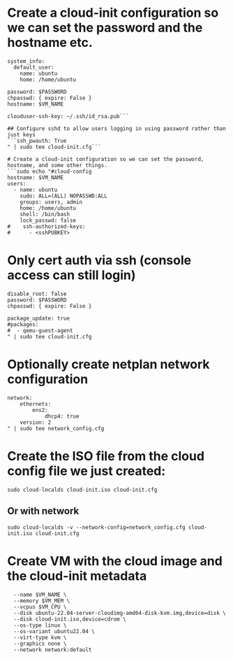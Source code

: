 # Create a cloud-init configuration so we can set the password and the hostname etc.
```sudo echo "#cloud-config
system_info:
  default_user:
    name: ubuntu
    home: /home/ubuntu

password: $PASSWORD
chpasswd: { expire: False }
hostname: $VM_NAME

clouduser-ssh-key: ~/.ssh/id_rsa.pub```

## Configure sshd to allow users logging in using password rather than just keys
```ssh_pwauth: True
" | sudo tee cloud-init.cfg```

# Create a cloud-init configuration so we can set the password, hostname, and some other things.
```sudo echo "#cloud-config
hostname: $VM_NAME
users:
  - name: ubuntu
    sudo: ALL=(ALL) NOPASSWD:ALL
    groups: users, admin
    home: /home/ubuntu
    shell: /bin/bash
    lock_passwd: false
#    ssh-authorized-keys:
#      - <sshPUBKEY>
```
# Only cert auth via ssh (console access can still login)
```ssh_pwauth: false
disable_root: false
password: $PASSWORD
chpasswd: { expire: False }

package_update: true
#packages:
#  - qemu-guest-agent
" | sudo tee cloud-init.cfg
```
# Optionally create netplan network configuration
```sudo echo "#network_config
network:
    ethernets:
        ens2:
            dhcp4: true
    version: 2
" | sudo tee network_config.cfg
```
# Create the ISO file from the cloud config file we just created:
```sudo cloud-localds cloud-init.iso cloud-init.cfg```
## Or with network
```sudo cloud-localds -v --network-config=network_config.cfg cloud-init.iso cloud-init.cfg```

# Create VM with the cloud image and the cloud-init metadata
```sudo virt-install \
  --name $VM_NAME \
  --memory $VM_MEM \
  --vcpus $VM_CPU \
  --disk ubuntu-22.04-server-cloudimg-amd64-disk-kvm.img,device=disk \
  --disk cloud-init.iso,device=cdrom \
  --os-type linux \
  --os-variant ubuntu22.04 \
  --virt-type kvm \
  --graphics none \
  --network network:default
```
